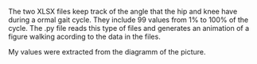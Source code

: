 The two XLSX files keep track of the angle that the hip and knee have during a ormal gait cycle. 
They include 99 values from 1% to 100% of the cycle. The .py file reads this type of files and generates an
animation of a figure walking acording to the data in the files. 

My values were extracted from the diagramm of the picture.